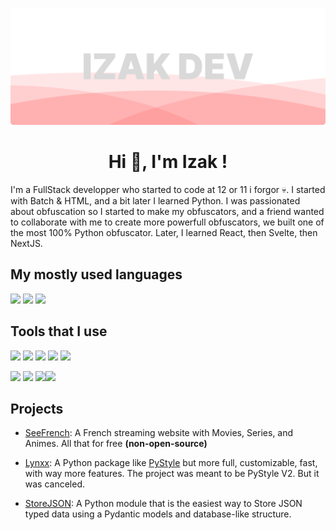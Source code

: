 

![](./header.png)

<h1 align="center">Hi 👋, I'm Izak !</h1>

I'm a FullStack developper who started to code at 12 or 11 i forgor 💀. I started with Batch & HTML, and a bit later I learned Python. I was passionated about obfuscation so I started to make my obfuscators, and a friend wanted to collaborate with me to create more powerfull obfuscators, we built one of the most 100% Python obfuscator. Later, I learned React, then Svelte, then NextJS.

## My mostly used languages
![](https://img.shields.io/badge/Python-007ACC?style=for-the-badge&logo=python&logoColor=white)
![](https://img.shields.io/badge/TypeScript-007ACC?style=for-the-badge&logo=typescript&logoColor=white)
![](https://img.shields.io/badge/HTML-CB3837?style=for-the-badge&logo=html5&logoColor=white)



## Tools that I use
![](https://img.shields.io/badge/Node%20js-131313?style=for-the-badge&logo=nodedotjs&logoColor=339933)
![](https://img.shields.io/badge/npm-131313?style=for-the-badge&logo=npm&logoColor=CB3837)
![](https://img.shields.io/badge/next%20js-131313?style=for-the-badge&logo=nextdotjs&logoColor=white)
![](https://img.shields.io/badge/tailwindcss-131313?style=for-the-badge&logo=tailwindcss&logoColor=10a4ec)
![](https://img.shields.io/badge/axios-131313?&style=for-the-badge&logo=axios&logoColor=671ddf)

![](https://img.shields.io/badge/fastapi-131313?style=for-the-badge&logo=FASTAPI&logoColor=109989)
![](https://img.shields.io/badge/JWT-131313?style=for-the-badge&logo=JSON%20web%20tokens&logoColor=ff4c64)
![](https://img.shields.io/badge/MongoDB-131313?style=for-the-badge&logo=mongodb&logoColor=4EA94B)![](https://img.shields.io/badge/Postman-131313?style=for-the-badge&logo=Postman&logoColor=FF6C37)

## Projects
- [SeeFrench](https://seefrench.pro): A French streaming website with Movies, Series, and Animes. All that for free **(non-open-source)**

- [Lynxx](https://pypi.org/project/lynxx): A Python package like [PyStyle](https://github.com/billythegoat356/PyStyle) but more full, customizable, fast, with way more features. The project was meant to be PyStyle V2. But it was canceled.

- [StoreJSON](https://pypi.org/project/storejson): A Python module that is the easiest way to Store JSON typed data using a Pydantic models and database-like structure.
